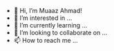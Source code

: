 - 👋 Hi, I’m Muaaz Ahmad!
- 👀 I’m interested in ...
- 🌱 I’m currently learning ...
- 💞️ I’m looking to collaborate on ...
- 📫 How to reach me ...

<!---
muaaz-metex/muaaz-metex is a ✨ special ✨ repository because its `README.md` (this file) appears on your GitHub profile.
You can click the Preview link to take a look at your changes.
--->
